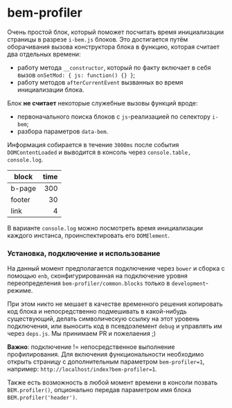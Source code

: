bem-profiler
============

Очень простой блок, который поможет посчитать время инициализации страницы в разрезе `i-bem.js` блоков. Это достигается путём оборачивания вызова конструктора блока в функцию, которая считает два отдельных времени:

* работу метода `__constructor`, который по факту включает в себя вызов `onSetMod: { js: function() {} }`;
* работу методов `afterCurrentEvent` вызванных во время инициализации блока.

Блок **не считает** некоторые служебные вызовы функций вроде:

* первоначального поиска блоков с `js`-реализацией по селектору `i-bem`;
* разбора параметров `data-bem`.

Информация собирается в течение `3000ms` после события `DOMContentLoaded` и выводится в консоль через `console.table, console.log`.

| block | time       |
| ----- |-----------:|
| b-page| 300        |
| footer| 30         |
| link  | 4          |

В варианте `console.log` можно посмотреть время инициализации каждого инстанса, проинспектировать его `DOMElement`.

### Установка, подключение и использование

На данный момент предполагается подключение через `bower` и сборка с помощью `enb`, сконфигурированная на подключение уровня переопределения `bem-profiler/common.blocks` только в `development`-режиме.

При этом никто не мешает в качестве временного решения копировать код блока и непосредственно подмешивать в какой-нибудь существующий, делать символическую ссылку на этот уровень подключения, или выносить код в псевдоэлемент `debug` и управлять им через `deps.js`. Мы принимаем PR и пожелаения ;)

**Важно**: подключение != непосредственное выполнение профилирования. Для включения функциональности необходимо открыть страницу с дополнительным параметром `bem-profiler=1`, например:
`http://localhost/index?bem-profiler=1`.

Также есть возможность в любой момент времени в консоли позвать `BEM.profiler()`, опционально передав параметром имя блока `BEM.profiler('header')`.
